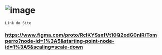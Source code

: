 # ![image](https://user-images.githubusercontent.com/102592994/163996190-bc8086ab-aa0d-440b-aa27-50224d22a14f.png)

    Link do Site
### https://www.figma.com/proto/RcIKYSsxfVt10Q2odG0nIR/Tomperro?node-id=1%3A5&starting-point-node-id=1%3A5&scaling=scale-down
